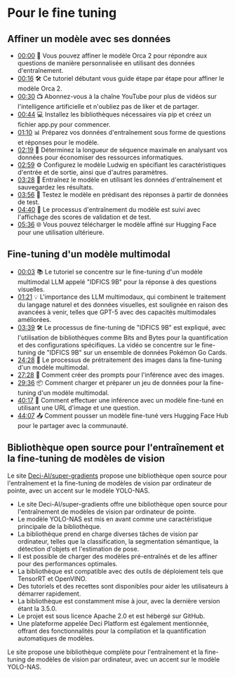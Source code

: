 # Pour le fine tuning 



## Affiner un modèle avec ses données 
- [00:00](https://www.youtube.com/watch?v=jcABWwH1FBE&t=0s) 🤖 Vous pouvez affiner le modèle Orca 2 pour répondre aux questions de manière personnalisée en utilisant des données d'entraînement.
- [00:16](https://www.youtube.com/watch?v=jcABWwH1FBE&t=16s) 🛠️ Ce tutoriel débutant vous guide étape par étape pour affiner le modèle Orca 2.
- [00:30](https://www.youtube.com/watch?v=jcABWwH1FBE&t=30s) 📺 Abonnez-vous à la chaîne YouTube pour plus de vidéos sur l'intelligence artificielle et n'oubliez pas de liker et de partager.
- [00:44](https://www.youtube.com/watch?v=jcABWwH1FBE&t=44s) 💻 Installez les bibliothèques nécessaires via pip et créez un fichier app.py pour commencer.
- [01:10](https://www.youtube.com/watch?v=jcABWwH1FBE&t=70s) 📊 Préparez vos données d'entraînement sous forme de questions et réponses pour le modèle.
- [02:19](https://www.youtube.com/watch?v=jcABWwH1FBE&t=139s) 🧮 Déterminez la longueur de séquence maximale en analysant vos données pour économiser des ressources informatiques.
- [02:59](https://www.youtube.com/watch?v=jcABWwH1FBE&t=179s) ⚙️ Configurez le modèle Ludwig en spécifiant les caractéristiques d'entrée et de sortie, ainsi que d'autres paramètres.
- [03:28](https://www.youtube.com/watch?v=jcABWwH1FBE&t=208s) 🚀 Entraînez le modèle en utilisant les données d'entraînement et sauvegardez les résultats.
- [03:56](https://www.youtube.com/watch?v=jcABWwH1FBE&t=236s) 🧪 Testez le modèle en prédisant des réponses à partir de données de test.
- [04:40](https://www.youtube.com/watch?v=jcABWwH1FBE&t=280s) 🔄 Le processus d'entraînement du modèle est suivi avec l'affichage des scores de validation et de test.
- [05:36](https://www.youtube.com/watch?v=jcABWwH1FBE&t=336s) 🌐 Vous pouvez télécharger le modèle affiné sur Hugging Face pour une utilisation ultérieure.

## Fine-tuning d'un modèle multimodal
- [00:03](https://youtu.be/usoTCfyQxjU?t=3s) 📚 Le tutoriel se concentre sur le fine-tuning d'un modèle multimodal LLM appelé "IDFICS 9B" pour la réponse à des questions visuelles.
- [01:21](https://youtu.be/usoTCfyQxjU?t=81s) 💡 L'importance des LLM multimodaux, qui combinent le traitement du langage naturel et des données visuelles, est soulignée en raison des avancées à venir, telles que GPT-5 avec des capacités multimodales améliorées.
- [03:39](https://youtu.be/usoTCfyQxjU?t=219s) 🛠️ Le processus de fine-tuning de "IDFICS 9B" est expliqué, avec l'utilisation de bibliothèques comme Bits and Bytes pour la quantification et des configurations spécifiques. La vidéo se concentre sur le fine-tuning de "IDFICS 9B" sur un ensemble de données Pokémon Go Cards.
- [24:28](https://www.youtube.com/watch?v=usoTCfyQxjU&t=24m28s) 🚀 Le processus de prétraitement des images dans la fine-tuning d'un modèle multimodal.
- [27:28](https://www.youtube.com/watch?v=usoTCfyQxjU&t=27m28s) 📸 Comment créer des prompts pour l'inférence avec des images.
- [29:36](https://www.youtube.com/watch?v=usoTCfyQxjU&t=29m36s) 📦 Comment charger et préparer un jeu de données pour la fine-tuning d'un modèle multimodal.
- [40:17](https://www.youtube.com/watch?v=usoTCfyQxjU&t=40m17s) 💬 Comment effectuer une inférence avec un modèle fine-tuné en utilisant une URL d'image et une question.
- [44:07](https://www.youtube.com/watch?v=usoTCfyQxjU&t=44m07s) 📤 Comment pousser un modèle fine-tuné vers Hugging Face Hub pour le partager avec la communauté.

## Bibliothèque open source pour l'entraînement et la fine-tuning de modèles de vision
Le site [Deci-AI/super-gradients](https://github.com/Deci-AI/super-gradients?tab=readme-ov-file) propose une bibliothèque open source pour l'entraînement et la fine-tuning de modèles de vision par ordinateur de pointe, avec un accent sur le modèle YOLO-NAS.

- Le site Deci-AI/super-gradients offre une bibliothèque open source pour l'entraînement de modèles de vision par ordinateur de pointe.
- Le modèle YOLO-NAS est mis en avant comme une caractéristique principale de la bibliothèque.
- La bibliothèque prend en charge diverses tâches de vision par ordinateur, telles que la classification, la segmentation sémantique, la détection d'objets et l'estimation de pose.
- Il est possible de charger des modèles pré-entraînés et de les affiner pour des performances optimales.
- La bibliothèque est compatible avec des outils de déploiement tels que TensorRT et OpenVINO.
- Des tutoriels et des recettes sont disponibles pour aider les utilisateurs à démarrer rapidement.
- La bibliothèque est constamment mise à jour, avec la dernière version étant la 3.5.0.
- Le projet est sous licence Apache 2.0 et est hébergé sur GitHub.
- Une plateforme appelée Deci Platform est également mentionnée, offrant des fonctionnalités pour la compilation et la quantification automatiques de modèles.

Le site propose une bibliothèque complète pour l'entraînement et la fine-tuning de modèles de vision par ordinateur, avec un accent sur le modèle YOLO-NAS.
